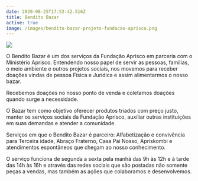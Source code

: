 ```yaml
---
date: 2020-08-25T17:52:42.516Z
title: Bendito Bazar
active: true
image: /images/bendito-bazar-projeto-fundacao-aprisco.png
---
```

![](/images/whatsapp-image-2020-08-21-at-16.07.18-2-.jpeg)

O Bendito Bazar é um dos serviços da Fundação Aprisco em parceria com o Ministério Aprisco.   Entendendo nosso papel  de servir as pessoas, famílias, o meio ambiente e outros projetos sociais, nos movemos para receber doações vindas de pessoa Física e Jurídica e assim alimentarmos o nosso bazar. 

Recebemos doações no nosso ponto de venda e coletamos doações quando surge a necessidade. 

O Bazar tem como objetivo oferecer produtos triados com preço justo, manter os serviços sociais da Fundação Aprisco, auxiliar outras instituições em suas demandas e atender a comunidade.

Serviços em que o Bendito Bazar é parceiro:  Alfabetização e convivência para Terceira idade, Abraço Fraterno, Casa Pai Nosso,  Apriskombi e atendimentos espontâneos que chegam ao nosso conhecimento.

O serviço funciona de segunda a sexta pela manhã das 9h às 12h e à tarde das 14h às 16h e através das redes sociais que são postadas não somente peças a vendas, mas também as ações que colaboramos e desenvolvemos.
